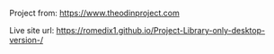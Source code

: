 Project from: https://www.theodinproject.com

Live site url: https://romedix1.github.io/Project-Library-only-desktop-version-/
